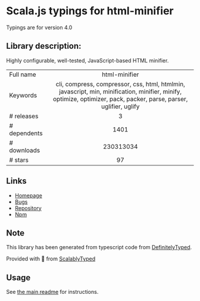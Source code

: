 
# Scala.js typings for html-minifier

Typings are for version 4.0

## Library description:
Highly configurable, well-tested, JavaScript-based HTML minifier.

|                    |                 |
| ------------------ | :-------------: |
| Full name          | html-minifier |
| Keywords           | cli, compress, compressor, css, html, htmlmin, javascript, min, minification, minifier, minify, optimize, optimizer, pack, packer, parse, parser, uglifier, uglify |
| # releases         | 3 |
| # dependents       | 1401 |
| # downloads        | 230313034 |
| # stars            | 97 |

## Links
- [Homepage](https://kangax.github.io/html-minifier/)
- [Bugs](https://github.com/kangax/html-minifier/issues)
- [Repository](https://github.com/kangax/html-minifier)
- [Npm](https://www.npmjs.com/package/html-minifier)
    


## Note
This library has been generated from typescript code from [DefinitelyTyped](https://definitelytyped.org).

Provided with :purple_heart: from [ScalablyTyped](https://github.com/oyvindberg/ScalablyTyped)

## Usage
See [the main readme](../../readme.md) for instructions.


